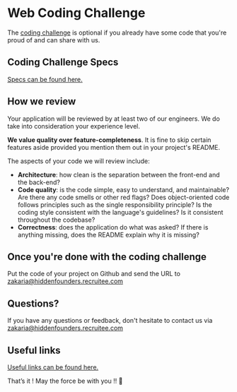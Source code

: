 # Web Coding Challenge

The [coding challenge](coding-challenge.md) is optional if you already have some code that you're proud of and can share with us.

Coding Challenge Specs
----------------
[Specs can be found here.](coding-challenge.md)

How we review
----------------

Your application will be reviewed by at least two of our engineers. We do take into consideration your experience level.

**We value quality over feature-completeness**. It is fine to skip certain features aside provided you mention them out in your project's README. 

The aspects of your code we will review include:

* **Architecture**: how clean is the separation between the front-end and the back-end?
* **Code quality**: is the code simple, easy to understand, and maintainable?  Are there any code smells or other red flags? Does object-oriented code follows principles such as the single responsibility principle? Is the coding style consistent with the language's guidelines? Is it consistent throughout the codebase?
* **Correctness**: does the application do what was asked? If there is anything missing, does the README explain why it is missing?

Once you're done with the coding challenge
---------------
Put the code of your project on Github and send the URL to zakaria@hiddenfounders.recruitee.com


Questions?
---------------
If you have any questions or feedback, don't hesitate to contact us via zakaria@hiddenfounders.recruitee.com

Useful links
---------------
[Useful links can be found here.](tips-and-tricks.md)

That’s it ! May the force be with you !! 🖖 
